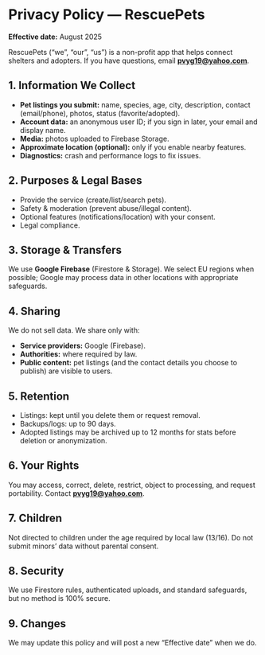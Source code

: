 # Privacy Policy — RescuePets
**Effective date:** August 2025

RescuePets (“we”, “our”, “us”) is a non-profit app that helps connect shelters and adopters. If you have questions, email **pvyg19@yahoo.com**.

## 1. Information We Collect
- **Pet listings you submit:** name, species, age, city, description, contact (email/phone), photos, status (favorite/adopted).
- **Account data:** an anonymous user ID; if you sign in later, your email and display name.
- **Media:** photos uploaded to Firebase Storage.
- **Approximate location (optional):** only if you enable nearby features.
- **Diagnostics:** crash and performance logs to fix issues.

## 2. Purposes & Legal Bases
- Provide the service (create/list/search pets).  
- Safety & moderation (prevent abuse/illegal content).  
- Optional features (notifications/location) with your consent.  
- Legal compliance.

## 3. Storage & Transfers
We use **Google Firebase** (Firestore & Storage). We select EU regions when possible; Google may process data in other locations with appropriate safeguards.

## 4. Sharing
We do not sell data. We share only with:
- **Service providers:** Google (Firebase).
- **Authorities:** where required by law.
- **Public content:** pet listings (and the contact details you choose to publish) are visible to users.

## 5. Retention
- Listings: kept until you delete them or request removal.
- Backups/logs: up to 90 days.
- Adopted listings may be archived up to 12 months for stats before deletion or anonymization.

## 6. Your Rights
You may access, correct, delete, restrict, object to processing, and request portability. Contact **pvyg19@yahoo.com**.

## 7. Children
Not directed to children under the age required by local law (13/16). Do not submit minors’ data without parental consent.

## 8. Security
We use Firestore rules, authenticated uploads, and standard safeguards, but no method is 100% secure.

## 9. Changes
We may update this policy and will post a new “Effective date” when we do.
